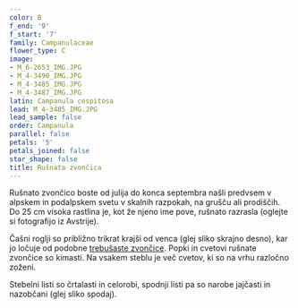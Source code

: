 ```yaml
---
color: B
f_end: '9'
f_start: '7'
family: Campanulaceae
flower_type: C
image:
- M_6-2653_IMG.JPG
- M_4-3490_IMG.JPG
- M_4-3485_IMG.JPG
- M_4-3487_IMG.JPG
latin: Campanula cespitosa
lead: M_4-3485_IMG.JPG
lead_sample: false
order: Campanula
parallel: false
petals: '5'
petals_joined: false
star_shape: false
title: Rušnata zvončica
---
```

Rušnato zvončico boste od julija do konca septembra našli predvsem v alpskem in podalpskem svetu v skalnih razpokah, na grušču ali prodiščih. Do 25 cm visoka rastlina je, kot že njeno ime pove, rušnato razrasla (oglejte si fotografijo iz Avstrije).

Čašni roglji so približno trikrat krajši od venca (glej sliko skrajno desno), kar jo ločuje od podobne [trebušaste zvončice](../../campanulacochleariifolia/trebušasta-zvon&#269;ica/). Popki in cvetovi rušnate zvončice so kimasti. Na vsakem steblu je več cvetov, ki so na vrhu razločno zoženi.

Stebelni listi so črtalasti in celorobi, spodnji listi pa so narobe jajčasti in nazobčani (glej sliko spodaj).
